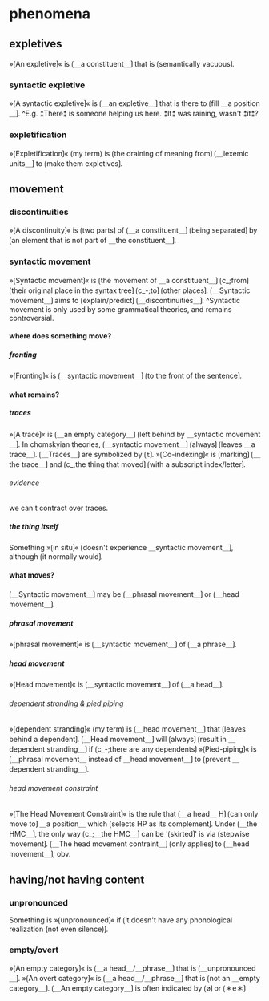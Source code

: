 # phenomena

## expletives

»⟮An expletive⟯« is ⟮＿a constituent＿⟯ that is ⟮semantically vacuous⟯.

### syntactic expletive

»⟮A syntactic expletive⟯« is ⟮＿an expletive＿⟯ that is there to ⟮fill ＿a position＿⟯.
^E.g. ⁑There⁑ is someone helping us here. ⁑It⁑ was raining, wasn't ⁑it⁑?

### expletification

»⟮Expletification⟯« (my term) is ⟮the draining of meaning from⟯ ⟮＿lexemic units＿⟯ to ⟮make them expletives⟯. 

## movement

### discontinuities

»⟮A discontinuity⟯« is ⟮two parts⟯ of ⟮＿a constituent＿⟯ ⟮being separated⟯ by ⟮an element that is not part of ＿the constituent＿⟯.

### syntactic movement

»⟮Syntactic movement⟯« is ⟮the movement of ＿a constituent＿⟯ ⟮c_;from⟯ ⟮their original place in the syntax tree⟯ ⟮c_-;to⟯ ⟮other places⟯.
⟮＿Syntactic movement＿⟯ aims to ⟮explain/predict⟯ ⟮＿discontinuities＿⟯.
^Syntactic movement is only used by some grammatical theories, and remains controversial.

#### where does something move?

##### fronting

»⟮Fronting⟯« is ⟮＿syntactic movement＿⟯ ⟮to the front of the sentence⟯.

#### what remains?

##### traces

»⟮A trace⟯« is ⟮＿an empty category＿⟯ ⟮left behind by ＿syntactic movement＿⟯.
In chomskyian theories, ⟮＿syntactic movement＿⟯ ⟮always⟯ ⟮leaves ＿a trace＿⟯.
⟮＿Traces＿⟯ are symbolized by ⟮`t`⟯.
»⟮Co-indexing⟯« is ⟮marking⟯ ⟮＿the trace＿⟯ and ⟮c_;the thing that moved⟯ ⟮with a subscript index/letter⟯.

###### evidence

we can't contract over traces.

##### the thing itself

Something »⟮in situ⟯« ⟮doesn't experience ＿syntactic movement＿⟯, although ⟮it normally would⟯.

#### what moves?

⟮＿Syntactic movement＿⟯ may be ⟮＿phrasal movement＿⟯ or ⟮＿head movement＿⟯.

##### phrasal movement

»⟮phrasal movement⟯« is ⟮＿syntactic movement＿⟯ of ⟮＿a phrase＿⟯.

##### head movement

»⟮Head movement⟯« is ⟮＿syntactic movement＿⟯ of ⟮＿a head＿⟯.

###### dependent stranding & pied piping

»⟮dependent stranding⟯« (my term) is ⟮＿head movement＿⟯ that ⟮leaves behind a dependent⟯.
⟮＿Head movement＿⟯ will ⟮always⟯ ⟮result in ＿dependent stranding＿⟯ if ⟮c_-;there are any dependents⟯
»⟮Pied-piping⟯« is ⟮＿phrasal movement＿ instead of ＿head movement＿⟯ to ⟮prevent ＿dependent stranding＿⟯.

###### head movement constraint

»⟮The Head Movement Constraint⟯« is the rule that ⟮＿a head＿ H⟯ ⟮can only move to⟯ ＿a position＿ which ⟮selects HP as its complement⟯.
Under ⟮＿the HMC＿⟯, the only way ⟮c_;＿the HMC＿⟯ can be '⟮skirted⟯' is via ⟮stepwise movement⟯.
⟮＿The head movement contraint＿⟯ ⟮only applies⟯ to ⟮＿head movement＿⟯, obv.

## having/not having content

### unpronounced

Something is »⟮unpronounced⟯« if ⟮it doesn't have any phonological realization (not even silence)⟯.

### empty/overt

»⟮An empty category⟯« is ⟮＿a head＿/＿phrase＿⟯ that is ⟮＿unpronounced＿⟯.
»⟮An overt category⟯« is ⟮＿a head＿/＿phrase＿⟯ that is ⟮not an ＿empty category＿⟯.
⟮＿An empty category＿⟯ is often indicated by ⟮ø⟯ or ⟮＊e＊⟯